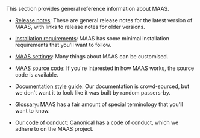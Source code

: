 <!-- General reference -->

This section provides general reference information about MAAS.

- [Release notes](/t/what-is-new-with-maas/5292): These are general release notes for the latest version of MAAS, with links to release notes for older versions.

- [Installation requirements](/t/maas-installation-requirements/6233): MAAS has some minimal installation requirements that you'll want to follow.

- [MAAS settings](/t/how-to-change-maas-settings/6347): Many things about MAAS can be customised.

- [MAAS source code](https://launchpad.net/maas): If you're interested in how MAAS works, the source code is available.

- [Documentation style guide](/t/maas-documentation-style-guide/4186): Our documentation is crowd-sourced, but we don't want it to look like it was built by random passers-by.

- [Glossary](/t/maas-glossary/5416): MAAS has a fair amount of special terminology that you'll want to know.

- [Our code of conduct](https://ubuntu.com/community/code-of-conduct): Canonical has a code of conduct, which we adhere to on the MAAS project.
